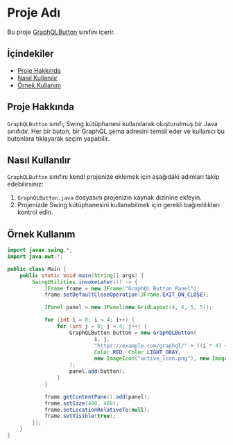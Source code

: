 # Proje Adı

Bu proje [GraphQLButton](URL) sınıfını içerir.

## İçindekiler

- [Proje Hakkında](#proje-hakkında)
- [Nasıl Kullanılır](#nasıl-kullanılır)
- [Örnek Kullanım](#örnek-kullanım)


## Proje Hakkında

`GraphQLButton` sınıfı, Swing kütüphanesi kullanılarak oluşturulmuş bir Java sınıfıdır. Her bir buton, bir GraphQL şema adresini temsil eder ve kullanıcı bu butonlara tıklayarak seçim yapabilir.

## Nasıl Kullanılır

`GraphQLButton` sınıfını kendi projenize eklemek için aşağıdaki adımları takip edebilirsiniz:

1. `GraphQLButton.java` dosyasını projenizin kaynak dizinine ekleyin.
2. Projenizde Swing kütüphanesini kullanabilmek için gerekli bağımlılıkları kontrol edin.

## Örnek Kullanım

```java
import javax.swing.*;
import java.awt.*;

public class Main {
    public static void main(String[] args) {
        SwingUtilities.invokeLater(() -> {
            JFrame frame = new JFrame("GraphQL Button Panel");
            frame.setDefaultCloseOperation(JFrame.EXIT_ON_CLOSE);

            JPanel panel = new JPanel(new GridLayout(4, 4, 5, 5));

            for (int i = 0; i < 4; i++) {
                for (int j = 0; j < 4; j++) {
                    GraphQLButton button = new GraphQLButton(
                            i, j,
                            "https://example.com/graphql/" + ((i * 4) + j + 1),
                            Color.RED, Color.LIGHT_GRAY,
                            new ImageIcon("active_icon.png"), new ImageIcon("passive_icon.png")
                    );
                    panel.add(button);
                }
            }

            frame.getContentPane().add(panel);
            frame.setSize(400, 400);
            frame.setLocationRelativeTo(null);
            frame.setVisible(true);
        });
    }
}
